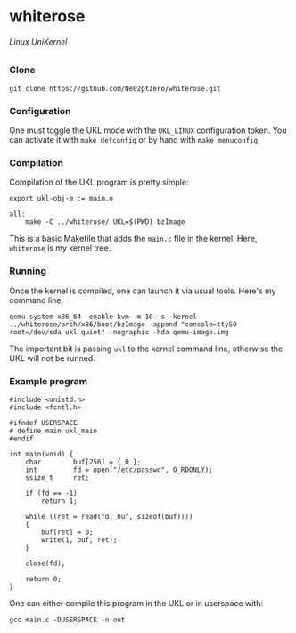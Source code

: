 # whiterose
###### Linux UniKernel

### Clone
```
git clone https://github.com/Ne02ptzero/whiterose.git
```

### Configuration
One must toggle the UKL mode with the `UKL_LINUX` configuration token. You can
activate it with `make defconfig` or by hand with `make menuconfig`

### Compilation
Compilation of the UKL program is pretty simple:
```
export ukl-obj-m := main.o

all:
	make -C ../whiterose/ UKL=$(PWD) bzImage
```
This is a basic Makefile that adds the `main.c` file in the kernel. Here,
`whiterose` is my kernel tree.

### Running
Once the kernel is compiled, one can launch it via usual tools. Here's my
command line:
```
qemu-system-x86_64 -enable-kvm -m 1G -s -kernel ../whiterose/arch/x86/boot/bzImage -append "console=ttyS0 root=/dev/sda ukl quiet" -nographic -hda qemu-image.img
```

The important bit is passing `ukl` to the kernel command line, otherwise the UKL
will not be runned.

### Example program

```
#include <unistd.h>
#include <fcntl.h>

#ifndef USERSPACE
# define main ukl_main
#endif

int main(void) {
    char        buf[256] = { 0 };
    int         fd = open("/etc/passwd", O_RDONLY);
    ssize_t     ret;

    if (fd == -1)
        return 1;

    while ((ret = read(fd, buf, sizeof(buf))))
    {
        buf[ret] = 0;
        write(1, buf, ret);
    }

    close(fd);

    return 0;
}
```

One can either compile this program in the UKL or in userspace with:
```
gcc main.c -DUSERSPACE -o out
```
